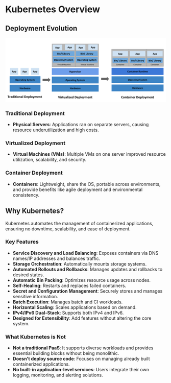 
# Kubernetes Overview

## Deployment Evolution

![alt text](../images/containers.png)

### Traditional Deployment

- **Physical Servers**: Applications ran on separate servers, causing resource underutilization and high costs.

### Virtualized Deployment

- **Virtual Machines (VMs)**: Multiple VMs on one server improved resource utilization, scalability, and security.

### Container Deployment

- **Containers**: Lightweight, share the OS, portable across environments, and provide benefits like agile deployment and environmental consistency.

## Why Kubernetes?

Kubernetes automates the management of containerized applications, ensuring no downtime, scalability, and ease of deployment.

### Key Features

- **Service Discovery and Load Balancing**: Exposes containers via DNS names/IP addresses and balances traffic.
- **Storage Orchestration**: Automatically mounts storage systems.
- **Automated Rollouts and Rollbacks**: Manages updates and rollbacks to desired states.
- **Automatic Bin Packing**: Optimizes resource usage across nodes.
- **Self-Healing**: Restarts and replaces failed containers.
- **Secret and Configuration Management**: Securely stores and manages sensitive information.
- **Batch Execution**: Manages batch and CI workloads.
- **Horizontal Scaling**: Scales applications based on demand.
- **IPv4/IPv6 Dual-Stack**: Supports both IPv4 and IPv6.
- **Designed for Extensibility**: Add features without altering the core system.

### What Kubernetes is Not

- **Not a traditional PaaS**: It supports diverse workloads and provides essential building blocks without being monolithic.
- **Doesn't deploy source code**: Focuses on managing already built containerized applications.
- **No built-in application-level services**: Users integrate their own logging, monitoring, and alerting solutions.
